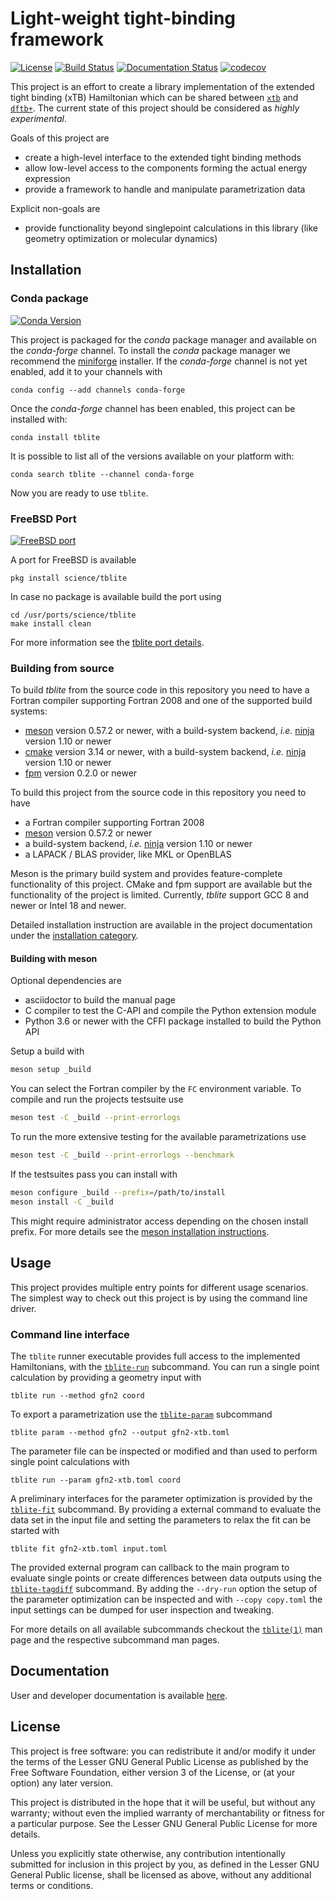 # Light-weight tight-binding framework

[![License](https://img.shields.io/github/license/tblite/tblite)](https://github.com/tblite/tblite/blob/HEAD/COPYING.LESSER)
[![Build Status](https://github.com/tblite/tblite/workflows/CI/badge.svg)](https://github.com/tblite/tblite/actions)
[![Documentation Status](https://readthedocs.org/projects/tblite/badge/?version=latest)](https://tblite.readthedocs.io/en/latest/?badge=latest)
[![codecov](https://codecov.io/gh/tblite/tblite/branch/main/graph/badge.svg?token=JXIE6myqNH)](https://codecov.io/gh/tblite/tblite)

This project is an effort to create a library implementation of the
extended tight binding (xTB) Hamiltonian which can be shared between
[``xtb``](https://github.com/grimme-lab/xtb) and
[``dftb+``](https://github.com/dftbplus/dftbplus).
The current state of this project should be considered as *highly experimental*.

Goals of this project are

- create a high-level interface to the extended tight binding methods
- allow low-level access to the components forming the actual energy expression
- provide a framework to handle and manipulate parametrization data

Explicit non-goals are

- provide functionality beyond singlepoint calculations in this library
  (like geometry optimization or molecular dynamics)


## Installation

### Conda package

[![Conda Version](https://img.shields.io/conda/vn/conda-forge/tblite.svg)](https://anaconda.org/conda-forge/tblite)

This project is packaged for the *conda* package manager and available on the *conda-forge* channel.
To install the *conda* package manager we recommend the [miniforge](https://github.com/conda-forge/miniforge/releases) installer.
If the *conda-forge* channel is not yet enabled, add it to your channels with

```
conda config --add channels conda-forge
```

Once the *conda-forge* channel has been enabled, this project can be installed with:

```
conda install tblite
```

It is possible to list all of the versions available on your platform with:

```
conda search tblite --channel conda-forge
```

Now you are ready to use ``tblite``.


### FreeBSD Port

[![FreeBSD port](https://repology.org/badge/version-for-repo/freebsd/tblite.svg)](https://www.freshports.org/science/tblite/)

A port for FreeBSD is available

```
pkg install science/tblite
```

In case no package is available build the port using

```
cd /usr/ports/science/tblite
make install clean
```

For more information see the [tblite port details](https://www.freshports.org/science/tblite/).


### Building from source

To build *tblite* from the source code in this repository you need to have
a Fortran compiler supporting Fortran 2008 and one of the supported build systems:

- [meson](https://mesonbuild.com) version 0.57.2 or newer, with
  a build-system backend, *i.e.* [ninja](https://ninja-build.org) version 1.10 or newer
- [cmake](https://cmake.org) version 3.14 or newer, with
  a build-system backend, *i.e.* [ninja](https://ninja-build.org) version 1.10 or newer
- [fpm](https://github.com/fortran-lang/fpm) version 0.2.0 or newer

To build this project from the source code in this repository you need to have
- a Fortran compiler supporting Fortran 2008
- [meson](https://mesonbuild.com) version 0.57.2 or newer
- a build-system backend, *i.e.* [ninja](https://ninja-build.org) version 1.10 or newer
- a LAPACK / BLAS provider, like MKL or OpenBLAS

Meson is the primary build system and provides feature-complete functionality of this project.
CMake and fpm support are available but the functionality of the project is limited.
Currently, *tblite* support GCC 8 and newer or Intel 18 and newer.

Detailed installation instruction are available in the project documentation under the [installation category](https://tblite.readthedocs.io/en/latest/installation.html).


#### Building with meson

Optional dependencies are
- asciidoctor to build the manual page
- C compiler to test the C-API and compile the Python extension module
- Python 3.6 or newer with the CFFI package installed to build the Python API

Setup a build with

```sh
meson setup _build
```

You can select the Fortran compiler by the `FC` environment variable.
To compile and run the projects testsuite use

```sh
meson test -C _build --print-errorlogs
```

To run the more extensive testing for the available parametrizations use

```sh
meson test -C _build --print-errorlogs --benchmark
```

If the testsuites pass you can install with

```sh
meson configure _build --prefix=/path/to/install
meson install -C _build
```

This might require administrator access depending on the chosen install prefix.
For more details see the [meson installation instructions](https://tblite.readthedocs.io/en/latest/installation.html#meson-based-build).


## Usage

This project provides multiple entry points for different usage scenarios.
The simplest way to check out this project is by using the command line driver.


### Command line interface

The ``tblite`` runner executable provides full access to the implemented Hamiltonians, with the [``tblite-run``](man/tblite-run.1.adoc) subcommand.
You can run a single point calculation by providing a geometry input with

```
tblite run --method gfn2 coord
```

To export a parametrization use the [``tblite-param``](man/tblite-param.1.adoc) subcommand

```
tblite param --method gfn2 --output gfn2-xtb.toml
```

The parameter file can be inspected or modified and than used to perform single point calculations with

```
tblite run --param gfn2-xtb.toml coord
```

A preliminary interfaces for the parameter optimization is provided by the [``tblite-fit``](man/tblite-fit.1.adoc) subcommand.
By providing a external command to evaluate the data set in the input file and setting the parameters to relax the fit can be started with

```
tblite fit gfn2-xtb.toml input.toml
```

The provided external program can callback to the main program to evaluate single points or create differences between data outputs using the [``tblite-tagdiff``](man/tblite-tagdiff.1.adoc) subcommand.
By adding the ``--dry-run`` option the setup of the parameter optimization can be inspected and with ``--copy copy.toml`` the input settings can be dumped for user inspection and tweaking.

For more details on all available subcommands checkout the [``tblite(1)``](man/tblite.1.adoc) man page and the respective subcommand man pages.


## Documentation

User and developer documentation is available [here](https://tblite.readthedocs.io).


## License

This project is free software: you can redistribute it and/or modify it under
the terms of the Lesser GNU General Public License as published by
the Free Software Foundation, either version 3 of the License, or
(at your option) any later version.

This project is distributed in the hope that it will be useful,
but without any warranty; without even the implied warranty of
merchantability or fitness for a particular purpose.  See the
Lesser GNU General Public License for more details.

Unless you explicitly state otherwise, any contribution intentionally
submitted for inclusion in this project by you, as defined in the
Lesser GNU General Public license, shall be licensed as above, without any
additional terms or conditions.
